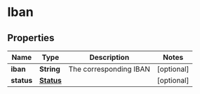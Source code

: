 
# Iban

## Properties
Name | Type | Description | Notes
------------ | ------------- | ------------- | -------------
**iban** | **String** | The corresponding IBAN |  [optional]
**status** | [**Status**](Status.md) |  |  [optional]



